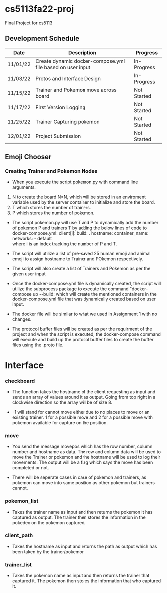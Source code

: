 # cs5113fa22-proj
Final Project for cs5113


## Development Schedule

|Date|Description|Progress|
|-----|-----|------|
|11/01/22|Create dynamic docker-compose.yml file based on user input|In-Progress|
|11/03/22|Protos and Interface Design|In-Progress|
|11/15/22|Trainer and Pokemon move across board|Not Started|
|11/17/22|First Version Logging|Not Started|
|11/25/22|Trainer Capturing pokemon|Not Started|
|12/01/22|Project Submission|Not Started|


## Emoji Chooser

### Creating Trainer and Pokemon Nodes

- When you execute the script pokemon.py with command line arguments.
1. N to create the board N\*N, which will be stored in an enviroment variable used by the server container to initialize and store the board.
2. T which stores the number of trainers.
3. P which stores the number of pokemon.

- The script pokemon.py will use T and P to dynamically add the number of pokemon P and trainers T by adding the below lines of code to docker-compose.yml:
client[i]:
    build: .
    hostname: <emoji>
    container_name: <emoji>
    networks:
      - default  
where i is an index tracking the number of P and T.

- The script will utilize a list of pre-saved 25 human emoji and animal emoji to assign hostname to Trainer and POkemon respectively.

- The script will also create a list of Trainers and Pokemon as per the given user input 

- Once the docker-compose.yml file is dynamically created, the script will utilize the subprocess package to execute the command "docker-compose up --build: which will create the mentioned containers in the docker-compose.yml file that was dynamically created based on user input.

- The docker file will be similar to what we used in Assignment 1 with no changes.

- The protocol buffer files will be created as per the requirment of the project and when the script is executed, the docker-compose command will execute and build up the protocol buffer files to create the buffer files using the .proto file.



# Interface 

### checkboard

- The function takes the hostname of the client requesting as input and sends an array of values around it as output. Going from top right in a clockwise direction so the array will be of size 8. 

- -1 will stand for cannot move either due to no places to move or an existing trainer. 1 for a possible move and 2 for a possible move with pokemon available for capture on the position.

### move

- You send the message movepos which has the row number, column number and hostname as data. The row and column data will be used to move the Trainer or pokemon and the hostname will be used to log their movements. The output will be a flag which says the move has been completed or not.

- There will be seperate cases in case of pokemon and trainers, as pokemon can move into same position as other pokemon but trainers cannot.
### pokemon\_list

- Takes the trainer name as input and then returns the pokemon it has captured as output. The trainer then stores the information in the pokedex on the pokemon captured.

### client\_path

- Takes the hostname as input and returns the path as output which has been taken by the trainer/pokemon

### trainer\_list

- Takes the pokemon name as input and then returns the trainer that captured it. The pokemon then stores the information that who captured it.
